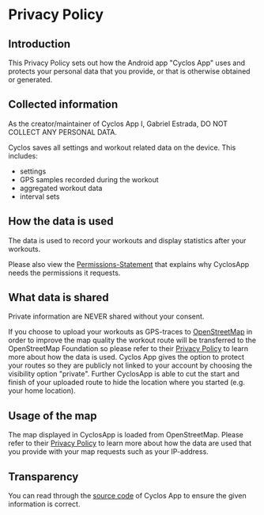 # Privacy Policy

## Introduction

This Privacy Policy sets out how the Android app "Cyclos App" uses and protects your personal data that you provide, or that is otherwise obtained or generated.

## Collected information

As the creator/maintainer of Cyclos App I, Gabriel Estrada, DO NOT COLLECT ANY PERSONAL DATA.

Cyclos saves all settings and workout related data on the device. This includes:

- settings
- GPS samples recorded during the workout
- aggregated workout data
- interval sets

## How the data is used

The data is used to record your workouts and display statistics after your workouts.

Please also view the [Permissions-Statement](https://codeberg.org/jannis/CyclosApp/wiki/Permissions) that explains why CyclosApp needs the permissions it requests.

## What data is shared

Private information are NEVER shared without your consent.

If you choose to upload your workouts as GPS-traces to [OpenStreetMap](https://www.openstreetmap.org/) in order to improve the map quality the workout route will be transferred to the OpenStreetMap Foundation so please refer to their [Privacy Policy](https://wiki.osmfoundation.org/wiki/Privacy_Policy) to learn more about how the data is used.
Cyclos App gives the option to protect your routes so they are publicly not linked to your account by choosing the visibility option "private".
Further CyclosApp is able to cut the start and finish of your uploaded route to hide the location where you started (e.g. your home location).

## Usage of the map

The map displayed in CyclosApp is loaded from OpenStreetMap. Please refer to their [Privacy Policy](https://wiki.osmfoundation.org/wiki/Privacy_Policy) to learn more about how the data are used that you provide with your map requests such as your IP-address.

## Transparency

You can read through the [source code](https://codeberg.org/jannis/CyclosApp) of Cyclos App to ensure the given information is correct.